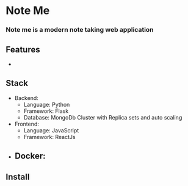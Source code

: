 # Note Me
### Note me is a modern note taking web application

## Features
- 

## Stack
- Backend:
  - Language: Python
  - Framework: Flask
  - Database: MongoDb Cluster with Replica sets and auto scaling
- Frontend:
  - Language: JavaScript
  - Framework: ReactJs
- Docker:
  -  
 
## Install

